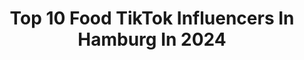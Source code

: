 ---
title: Top 10 Food TikTok Influencers In Hamburg In 2024
description: >-
  Find top food TikTok influencers in Hamburg in 2024. Most popular hashtags: #fyp #foryou #food #hamburg.
platform: TikTok
hits: 13
text_top: Discover the top-rated TikTok accounts on inBeat.
text_bottom: Our database holds 13 TikTok influencers like this in Hamburg, Germany for you to collaborate.
profiles:
  - username: "vsco_starshine"
    fullname: >-
      lara 🦋
    bio: >-
      lara 🦋 tysm for 3k 🥰 link to my pinterest board from my last video ⬇️
    location: "Germany"
    followers: 3140
    engagement: 1999
    commentsToLikes: 0.022359
    id: ckc7uydx0yolm0j23gtbt66wf
    verified: false
    hashtags: "#skincare, #vsco, #roadtrip, #fyp"
  - username: "annalentfer"
    fullname: >-
      anna :)
    bio: >-
      17 Hamburg🦋 zweiter Account: @anna.lentfer
    location: "Germany"
    followers: 32100
    engagement: 1310
    commentsToLikes: 0.047505
    id: ckcdnvy9oazx60j23dlb4fy1n
    verified: false
    hashtags: "#freshmoneyfever, #foryou, #unleashthebeast, #jeckimduett"
  - username: "schmackofatzo"
    fullname: >-
      SCHMACKOFATZO®
    bio: >-
      SCHMACKOFATZO® ⚜️ FOOD & LIFESTYLE ⚜️ Collab ✉️ mail@schmackofatzo.de
    location: "Germany"
    followers: 74200
    engagement: 448
    commentsToLikes: 0.119141
    id: ckbw5xcony6wn0j23iu1zxbks
    verified: false
    hashtags: "#winter, #fyp, #kitchen, #luxury"
  - username: "herfitnessfeed"
    fullname: >-
      L A U R A
    bio: >-
      📍Hamburg
    location: "Germany"
    followers: 23500
    engagement: 819
    commentsToLikes: 0.020996
    id: ckb9jom16azg20j23qi3odp55
    verified: false
    hashtags: "#fitness, #foryou, #viral, #youpage"
  - username: "haschmat_"
    fullname: >-
      hascho
    bio: >-
      Hamburg | 30 | Afghan
    location: "Germany"
    followers: 7825
    engagement: 367
    commentsToLikes: 0.040409
    id: cka0odd4337yd0i78bqfls5hm
    verified: false
    hashtags: "#trend, #foryou, #hamburg, #040"
  - username: "ich"
    fullname: >-
      ich
    bio: >-
      - Verified Instagram Account ☑️ - Winter Season will be soon out 06.01.20❄️
    location: "Germany"
    followers: 15100
    engagement: 1715
    commentsToLikes: 0.031697
    id: ckbktwr2gowih0j23lsovo7qd
    verified: false
    hashtags: "#katze, #fds, #hund, #bushido"
  - username: "pinkishoney"
    fullname: >-
      🤍
    bio: >-
      
    location: "Germany"
    followers: 3792
    engagement: 1663
    commentsToLikes: 0.010085
    id: ckbqdwevjzulk0j23fcylehul
    verified: false
    hashtags: "#outfit, #haul, #brandymelville, #fyp"
  - username: "ichbinnichtcoollo"
    fullname: >-
      michelle
    bio: >-
      snapchat michelleemxl
    location: "Germany"
    followers: 4543
    engagement: 1473
    commentsToLikes: 0.013298
    id: cka9llhly2rjt0i78973u7r6l
    verified: false
    hashtags: "#fyp, #xyzcba, #foryoupage, #tiktoktraditions"
  - username: "shabnam_and_mortesa"
    fullname: >-
      Mortesa and Shabnam Ghahreman
    bio: >-
      
    location: "Germany"
    followers: 56100
    engagement: 239
    commentsToLikes: 0.029069
    id: cka0yggfaba9x0i78xfkepho5
    verified: false
    hashtags: "#goals, #married, #coupleschallenge, #marriedlife"
  - username: "lt.dm"
    fullname: >-
      LT.DM
    bio: >-
      Do not forget to subscribe to my Youtube Channel.
    location: "Germany"
    followers: 235900
    engagement: 802
    commentsToLikes: 0.009958
    id: ck7zog3aijq5s0j785v4zwccq
    verified: false
    hashtags: "#diy, #ideas, #hacks, #food"
---